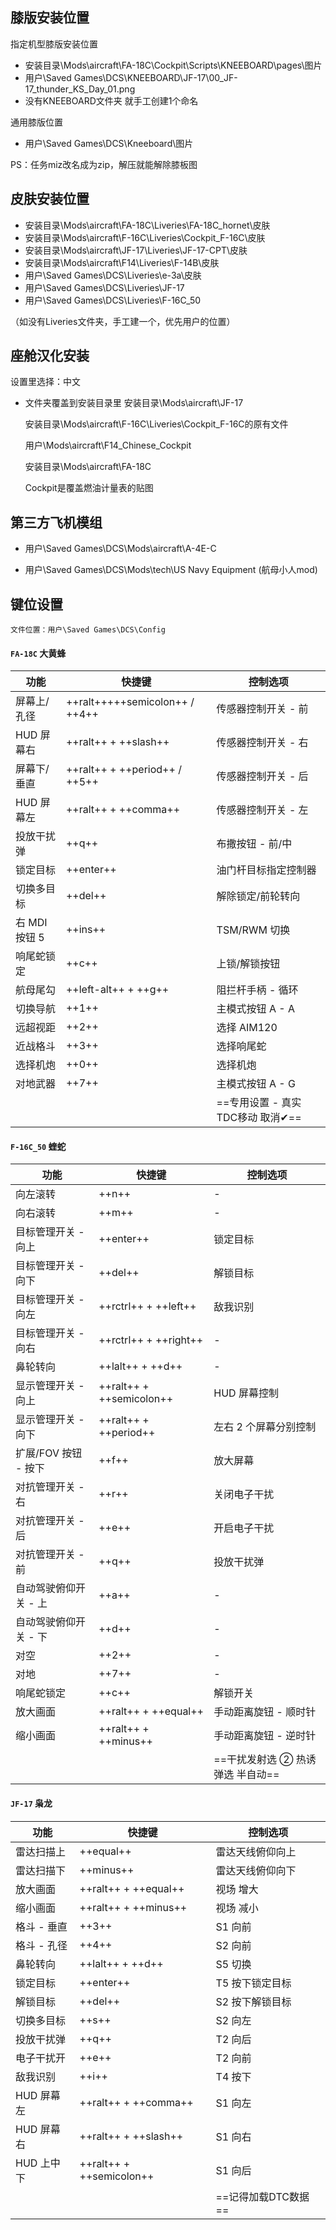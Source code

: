 ## 膝版安装位置
指定机型膝版安装位置
 
* 安装目录\Mods\aircraft\FA-18C\Cockpit\Scripts\KNEEBOARD\pages\图片
* 用户\Saved Games\DCS\KNEEBOARD\JF-17\00_JF-17_thunder_KS_Day_01.png
* 没有KNEEBOARD文件夹  就手工创建1个命名

通用膝版位置

* 用户\Saved Games\DCS\Kneeboard\图片

PS：任务miz改名成为zip，解压就能解除膝板图

## 皮肤安装位置
*  安装目录\Mods\aircraft\FA-18C\Liveries\FA-18C_hornet\皮肤
* 安装目录\Mods\aircraft\F-16C\Liveries\Cockpit_F-16C\皮肤
* 安装目录\Mods\aircraft\JF-17\Liveries\JF-17-CPT\皮肤
* 安装目录\Mods\aircraft\F14\Liveries\F-14B\皮肤
* 用户\Saved Games\DCS\Liveries\e-3a\皮肤
* 用户\Saved Games\DCS\Liveries\JF-17
* 用户\Saved Games\DCS\Liveries\F-16C_50

（如没有Liveries文件夹，手工建一个，优先用户的位置）

## 座舱汉化安装
设置里选择：中文   

* 文件夹覆盖到安装目录里 安装目录\Mods\aircraft\JF-17 

     安装目录\Mods\aircraft\F-16C\Liveries\Cockpit_F-16C的原有文件

     用户\Mods\aircraft\F14_Chinese_Cockpit

     安装目录\Mods\aircraft\FA-18C

     Cockpit是覆盖燃油计量表的贴图

## 第三方飞机模组

*  用户\Saved Games\DCS\Mods\aircraft\A-4E-C

*  用户\Saved Games\DCS\Mods\tech\US Navy Equipment   (航母小人mod)

## 键位设置

`文件位置：用户\Saved Games\DCS\Config`

#### `FA-18C` 大黄蜂

| 功能 | 快捷键                              | 控制选项                    |
| --- |----------------------------------|-------------------------|
| 屏幕上/孔径 | ++ralt+++++semicolon++  /  ++4++ | 传感器控制开关 - 前             |
| HUD 屏幕右 | ++ralt++ + ++slash++             | 传感器控制开关 - 右             |
| 屏幕下/垂直 | ++ralt++ + ++period++  /  ++5++  | 传感器控制开关 - 后             |
| HUD 屏幕左 | ++ralt++ + ++comma++             | 传感器控制开关 - 左             |
| 投放干扰弹 | ++q++                            | 布撒按钮 - 前/中              |
| 锁定目标 | ++enter++                        | 油门杆目标指定控制器              |
| 切换多目标 | ++del++                          | 解除锁定/前轮转向               |
| 右 MDI 按钮 5 | ++ins++                          | TSM/RWM 切换              |
| 响尾蛇锁定 | ++c++                            | 上锁/解锁按钮                 |
| 航母尾勾 | ++left-alt++ + ++g++             | 阻拦杆手柄 - 循环              |
| 切换导航 | ++1++                            | 主模式按钮 A - A             |
| 远超视距 | ++2++                            | 选择 AIM120               |
| 近战格斗 | ++3++                            | 选择响尾蛇                   |
| 选择机炮 | ++0++                            | 选择机炮                    |
| 对地武器 | ++7++                            | 主模式按钮 A - G             |
||                                  | ==专用设置 - 真实TDC移动 取消✔== |
    

#### `F-16C_50` 蝰蛇

| 功能 | 快捷键                      | 控制选项                 |
| --- |--------------------------|----------------------|
| 向左滚转 | ++n++                    | -                    |
| 向右滚转 | ++m++                    | -                    |
| 目标管理开关 - 向上 | ++enter++                | 锁定目标                 |
| 目标管理开关 - 向下 | ++del++                  | 解锁目标                 |
| 目标管理开关 - 向左 | ++rctrl++ + ++left++     | 敌我识别                 |
| 目标管理开关 - 向右 | ++rctrl++ + ++right++    | -                    |
| 鼻轮转向 | ++lalt++ + ++d++         | -                    |
| 显示管理开关 - 向上 | ++ralt++ + ++semicolon++ | HUD 屏幕控制             |
| 显示管理开关 - 向下 | ++ralt++ + ++period++    | 左右 2 个屏幕分别控制         |
| 扩展/FOV 按钮 - 按下 | ++f++                    | 放大屏幕                 |
| 对抗管理开关 - 右 | ++r++                    | 关闭电子干扰               |
| 对抗管理开关 - 后 | ++e++                    | 开启电子干扰               |
| 对抗管理开关 - 前 | ++q++                    | 投放干扰弹                |
| 自动驾驶俯仰开关 - 上 | ++a++                    | -                    |
| 自动驾驶俯仰开关 - 下 | ++d++                    | -                    |
| 对空 | ++2++                    | -                    |
| 对地 | ++7++                    | -                    |
| 响尾蛇锁定 | ++c++                    | 解锁开关                 |
| 放大画面 | ++ralt++ + ++equal++    | 手动距离旋钮 - 顺时针         |
| 缩小画面 | ++ralt++ + ++minus++         | 手动距离旋钮 - 逆时针         |
|     |                          | ==干扰发射选 ② 热诱弹选 半自动== |


#### `JF-17`  枭龙

| 功能 | 快捷键                  | 控制选项          |
| --- |----------------------|---------------|
| 雷达扫描上 | ++equal++            | 雷达天线俯仰向上      |
| 雷达扫描下 | ++minus++            | 雷达天线俯仰向下      |
| 放大画面 | ++ralt++ + ++equal++ | 视场 增大         |
| 缩小画面 | ++ralt++ + ++minus++ | 视场 减小         |
| 格斗 - 垂直 | ++3++                | S1 向前         |
| 格斗 - 孔径 | ++4++                | S2 向前         |
| 鼻轮转向 | ++lalt++ + ++d++     | S5 切换         |
| 锁定目标 | ++enter++            | T5 按下锁定目标     |
| 解锁目标 | ++del++              | S2 按下解锁目标     |
| 切换多目标 | ++s++                | S2 向左         |
| 投放干扰弹 | ++q++                | T2 向后         |
| 电子干扰开 | ++e++                | T2 向前         |
| 敌我识别 | ++i++                | T4 按下         |
| HUD 屏幕左 | ++ralt++ + ++comma++ | S1 向左         |
| HUD 屏幕右 | ++ralt++ + ++slash++ | S1 向右         |
| HUD 上中下 |  ++ralt++ + ++semicolon++   | S1 向后         |
|         |                      | ==记得加载DTC数据== |
    